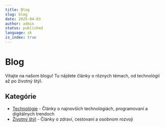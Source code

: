```yaml
---
title: Blog
slug: blog
date: 2025-04-03
author: admin
status: published
language: sk
is_index: true
---
```


# Blog

Vitajte na našom blogu! Tu nájdete články o rôznych témach, od technológií až po životný štýl.

## Kategórie

- [Technológie](/blog/technology) - Články o najnovších technológiách, programovaní a digitálnych trendoch
- [Životný štýl](/blog/lifestyle) - Články o zdraví, cestovaní a osobnom rozvoji
